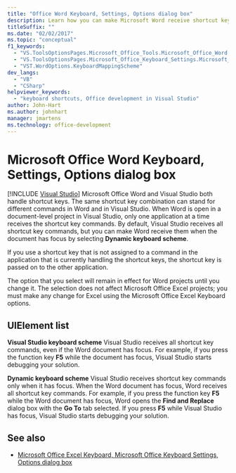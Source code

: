 ```yaml
---
title: "Office Word Keyboard, Settings, Options dialog box"
description: Learn how you can make Microsoft Word receive shortcut key commands when the document has focus by selecting Dynamic keyboard scheme.
titleSuffix: ""
ms.date: "02/02/2017"
ms.topic: "conceptual"
f1_keywords:
  - "VS.ToolsOptionsPages.Microsoft_Office_Tools.Microsoft_Office_Word.Keyboard"
  - "VS.ToolsOptionsPages.Microsoft_Office_Keyboard_Settings.Microsoft_Office_Word_Keyboard"
  - "VST.WordOptions.KeyboardMappingScheme"
dev_langs:
  - "VB"
  - "CSharp"
helpviewer_keywords:
  - "keyboard shortcuts, Office development in Visual Studio"
author: John-Hart
ms.author: johnhart
manager: jmartens
ms.technology: office-development
---
```

# Microsoft Office Word Keyboard, Settings, Options dialog box

 [!INCLUDE [Visual Studio](~/includes/applies-to-version/vs-windows-only.md)]
  Microsoft Office Word and Visual Studio both handle shortcut keys. The same shortcut key combination can stand for different commands in Word and in Visual Studio. When Word is open in a document-level project in Visual Studio, only one application at a time receives the shortcut key commands. By default, Visual Studio receives all shortcut key commands, but you can make Word receive them when the document has focus by selecting **Dynamic keyboard scheme**.

 If you use a shortcut key that is not assigned to a command in the application that is currently handling the shortcut keys, the shortcut key is passed on to the other application.

 The option that you select will remain in effect for Word projects until you change it. The selection does not affect Microsoft Office Excel projects; you must make any change for Excel using the Microsoft Office Excel Keyboard options.

## UIElement list
 **Visual Studio keyboard scheme**
 Visual Studio receives all shortcut key commands, even if the Word document has focus. For example, if you press the function key **F5** while the document has focus, Visual Studio starts debugging your solution.

 **Dynamic keyboard scheme**
 Visual Studio receives shortcut key commands only when it has focus. When the Word document has focus, Word receives all shortcut key commands. For example, if you press the function key **F5** while the Word document has focus, Word opens the **Find and Replace** dialog box with the **Go To** tab selected. If you press **F5** while Visual Studio has focus, Visual Studio starts debugging your solution.

## See also
- [Microsoft Office Excel Keyboard, Microsoft Office Keyboard Settings, Options dialog box](../vsto/microsoft-office-excel-keyboard-microsoft-office-keyboard-settings-options-dialog-box.md)
